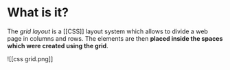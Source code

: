 # What is it?

The *grid layout* is a [[CSS]] layout system which allows to divide a web page in columns and rows. The elements are then **placed inside the spaces which were created using the grid**.

![[css grid.png]]